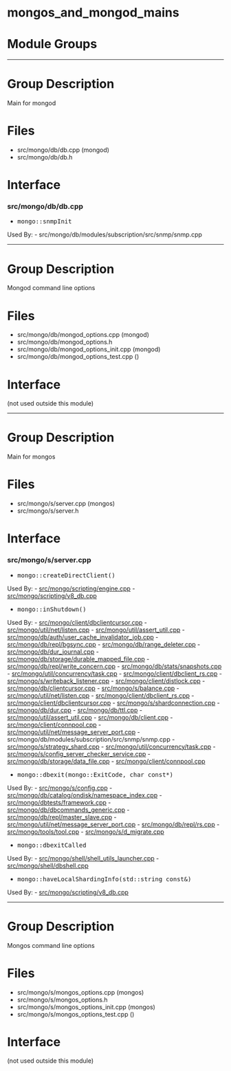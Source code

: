 # mongos\_and\_mongod\_mains

# Module Groups

-------------

# Group Description
Main for mongod

# Files
- src/mongo/db/db.cpp   (mongod)
- src/mongo/db/db.h

# Interface

### src/mongo/db/db.cpp

- <pre>mongo::snmpInit</pre>
Used By:
    - src/mongo/db/modules/subscription/src/snmp/snmp.cpp

-------------

# Group Description
Mongod command line options

# Files
- src/mongo/db/mongod\_options.cpp   (mongod)
- src/mongo/db/mongod\_options.h
- src/mongo/db/mongod\_options\_init.cpp   (mongod)
- src/mongo/db/mongod\_options\_test.cpp   ()

# Interface
(not used outside this module)

-------------

# Group Description
Main for mongos

# Files
- src/mongo/s/server.cpp   (mongos)
- src/mongo/s/server.h

# Interface

### src/mongo/s/server.cpp

- <pre>mongo::createDirectClient()</pre>
Used By:
    - [src/mongo/scripting/engine.cpp](../javascript\_libraries)
    - [src/mongo/scripting/v8\_db.cpp](../javascript\_libraries)

- <pre>mongo::inShutdown()</pre>
Used By:
    - [src/mongo/client/dbclientcursor.cpp](../cpp\_client\_driver)
    - [src/mongo/util/net/listen.cpp](../network)
    - [src/mongo/util/assert\_util.cpp](../utilities)
    - [src/mongo/db/auth/user\_cache\_invalidator\_job.cpp](../authentication)
    - [src/mongo/db/repl/bgsync.cpp](../replication)
    - [src/mongo/db/range\_deleter.cpp](../sharding)
    - [src/mongo/db/dur\_journal.cpp](../journaling)
    - [src/mongo/db/storage/durable\_mapped\_file.cpp](../journaling)
    - [src/mongo/db/repl/write\_concern.cpp](../replication)
    - [src/mongo/db/stats/snapshots.cpp](../utilities)
    - [src/mongo/util/concurrency/task.cpp](../utilities)
    - [src/mongo/client/dbclient\_rs.cpp](../cpp\_client\_driver)
    - [src/mongo/s/writeback\_listener.cpp](../sharding)
    - [src/mongo/client/distlock.cpp](../sharding)
    - [src/mongo/db/clientcursor.cpp](../client\_and\_operation\_tracking)
    - [src/mongo/s/balance.cpp](../sharding)
    - [src/mongo/util/net/listen.cpp](../network)
    - [src/mongo/client/dbclient\_rs.cpp](../cpp\_client\_driver)
    - [src/mongo/client/dbclientcursor.cpp](../cpp\_client\_driver)
    - [src/mongo/s/shardconnection.cpp](../sharding)
    - [src/mongo/db/dur.cpp](../journaling)
    - [src/mongo/db/ttl.cpp](../indexing)
    - [src/mongo/util/assert\_util.cpp](../utilities)
    - [src/mongo/db/client.cpp](../client\_and\_operation\_tracking)
    - [src/mongo/client/connpool.cpp](../cpp\_client\_driver)
    - [src/mongo/util/net/message\_server\_port.cpp](../network)
    - src/mongo/db/modules/subscription/src/snmp/snmp.cpp
    - [src/mongo/s/strategy\_shard.cpp](../sharding)
    - [src/mongo/util/concurrency/task.cpp](../utilities)
    - [src/mongo/s/config\_server\_checker\_service.cpp](../sharding)
    - [src/mongo/db/storage/data\_file.cpp](../mmap\_file\_interface)
    - [src/mongo/client/connpool.cpp](../cpp\_client\_driver)

- <pre>mongo::dbexit(mongo::ExitCode, char const*)</pre>
Used By:
    - [src/mongo/s/config.cpp](../sharding)
    - [src/mongo/db/catalog/ondisk/namespace\_index.cpp](../storage\_layer\_structure)
    - [src/mongo/dbtests/framework.cpp](../unit\_tests)
    - [src/mongo/db/dbcommands\_generic.cpp](../database\_commands)
    - [src/mongo/db/repl/master\_slave.cpp](../replication)
    - [src/mongo/util/net/message\_server\_port.cpp](../network)
    - [src/mongo/db/repl/rs.cpp](../replication)
    - [src/mongo/tools/tool.cpp](../tools)
    - [src/mongo/s/d\_migrate.cpp](../sharding)

- <pre>mongo::dbexitCalled</pre>
Used By:
    - [src/mongo/shell/shell\_utils\_launcher.cpp](../mongo\_shell)
    - [src/mongo/shell/dbshell.cpp](../mongo\_shell)

- <pre>mongo::haveLocalShardingInfo(std::string const&)</pre>
Used By:
    - [src/mongo/scripting/v8\_db.cpp](../javascript\_libraries)

-------------

# Group Description
Mongos command line options

# Files
- src/mongo/s/mongos\_options.cpp   (mongos)
- src/mongo/s/mongos\_options.h
- src/mongo/s/mongos\_options\_init.cpp   (mongos)
- src/mongo/s/mongos\_options\_test.cpp   ()

# Interface
(not used outside this module)
